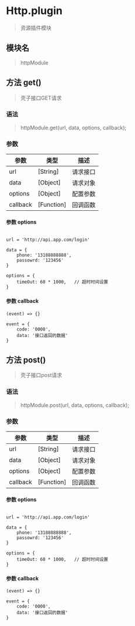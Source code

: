 
# Http.plugin

> 资源插件模块

## 模块名

> httpModule

## 方法 get()

> 壳子接口GET请求

### 语法

> httpModule.get(url, data, options, callback);

### 参数

参数|类型|描述
-------     | -------   |--------
url         |[String]   | 请求接口
data        |[Object]   | 请求对象
options     |[Object]   | 配置参数
callback    |[Function] | 回调函数

#### 参数 options

```

url = 'http://api.app.com/login'

data = {
    phone: '13188888888',
    passowrd: '123456'
}

options = {
    timeOut: 60 * 1000,   // 超时时间设置
}
```

#### 参数 callback

```
(event) => {}

event = {
    code: '0000',
    data: '接口返回的数据'
}
```

## 方法 post()

> 壳子接口post请求

### 语法

> httpModule.post(url, data, options, callback);

### 参数

参数|类型|描述
-------     | -------   |--------
url         |[String]   | 请求接口
data        |[Object]   | 请求对象
options     |[Object]   | 配置参数
callback    |[Function] | 回调函数

#### 参数 options

```

url = 'http://api.app.com/login'

data = {
    phone: '13188888888',
    passowrd: '123456'
}

options = {
    timeOut: 60 * 1000,   // 超时时间设置
}
```

#### 参数 callback

```
(event) => {}

event = {
    code: '0000',
    data: '接口返回的数据'
}
```

